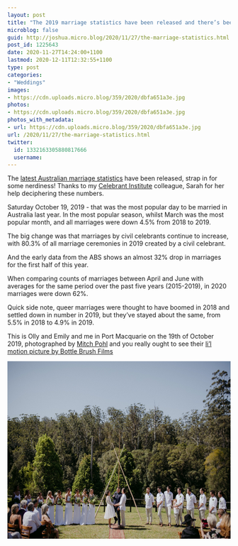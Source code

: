 ```yaml
---
layout: post
title: "The 2019 marriage statistics have been released and there’s been a bit of a drop ..."
microblog: false
guid: http://joshua.micro.blog/2020/11/27/the-marriage-statistics.html
post_id: 1225643
date: 2020-11-27T14:24:00+1100
lastmod: 2020-12-11T12:32:55+1100
type: post
categories:
- "Weddings"
images:
- https://cdn.uploads.micro.blog/359/2020/dbfa651a3e.jpg
photos:
- https://cdn.uploads.micro.blog/359/2020/dbfa651a3e.jpg
photos_with_metadata:
- url: https://cdn.uploads.micro.blog/359/2020/dbfa651a3e.jpg
url: /2020/11/27/the-marriage-statistics.html
twitter:
  id: 1332163305880817666
  username: 
---
```

The [latest Australian marriage statistics](https://www.abs.gov.au/statistics/people/people-and-communities/marriages-and-divorces-australia/2019) have been released, strap in for some nerdiness! Thanks to my [Celebrant Institute](https://celebrant.institute) colleague, Sarah for her help deciphering these numbers.

Saturday October 19, 2019 - that was the most popular day to be married in Australia last year. In the most popular season, whilst March was the most popular month, and all marriages were down 4.5% from 2018 to 2019.

The big change was that marriages by civil celebrants continue to increase, with 80.3% of all marriage ceremonies in 2019 created by a civil celebrant.

And the early data from the ABS shows an almost 32% drop in marriages for the first half of this year.

When comparing counts of marriages between April and June with averages for the same period over the past five years (2015-2019), in 2020 marriages were down 62%.

Quick side note, queer marriages were thought to have boomed in 2018 and settled down in number in 2019, but they’ve stayed about the same, from 5.5% in 2018 to 4.9% in 2019.

This is Olly and Emily and me in Port Macquarie on the 19th of October 2019, photographed by [Mitch Pohl](https://mitchpohl.com.au/) and you really ought to see their [li’l motion picture by Bottle Brush Films](https://vimeo.com/407924519)

<img src="uploads/2020/dbfa651a3e.jpg" width="600" height="400" alt="" />
